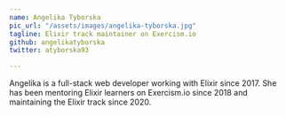 ```yaml
---
name: Angelika Tyborska
pic_url: "/assets/images/angelika-tyborska.jpg"
tagline: Elixir track maintainer on Exercism.io
github: angelikatyborska
twitter: atyborska93

---
```

Angelika is a full-stack web developer working with Elixir since 2017. She has been mentoring Elixir learners on Exercism.io since 2018 and maintaining the Elixir track since 2020.